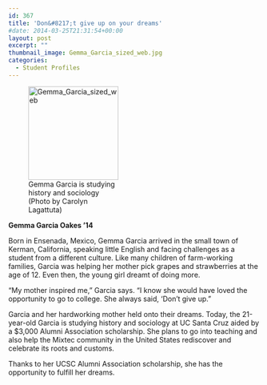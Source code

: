 ```yaml
---
id: 367
title: 'Don&#8217;t give up on your dreams'
#date: 2014-03-25T21:31:54+00:00
layout: post
excerpt: ""
thumbnail_image: Gemma_Garcia_sized_web.jpg
categories:
  - Student Profiles
---
```

<figure id="attachment_368" style="width: 180px" class="wp-caption alignright"><img class="size-full wp-image-368" src="http://live-ucsc-giving.pantheonsite.io/wp-content/uploads/2017/08/Gemma_Garcia_sized_web.jpg" alt="Gemma_Garcia_sized_web" width="180" height="187" /><figcaption class="wp-caption-text">Gemma Garcia is studying history and sociology  
(Photo by Carolyn Lagattuta)</figcaption></figure> 

**Gemma Garcia Oakes &#8217;14**

Born in Ensenada, Mexico, Gemma Garcia arrived in the small town of Kerman, California, speaking little English and facing challenges as a student from a different culture. Like many children of farm-working families, Garcia was helping her mother pick grapes and strawberries at the age of 12. Even then, the young girl dreamt of doing more.

&#8220;My mother inspired me,&#8221; Garcia says. &#8220;I know she would have loved the opportunity to go to college. She always said, &#8216;Don&#8217;t give up.&#8221;

Garcia and her hardworking mother held onto their dreams. Today, the 21-year-old Garcia is studying history and sociology at UC Santa Cruz aided by a $3,000 Alumni Association scholarship. She plans to go into teaching and also help the Mixtec community in the United States rediscover and celebrate its roots and customs.

Thanks to her UCSC Alumni Association scholarship, she has the opportunity to fulfill her dreams.
